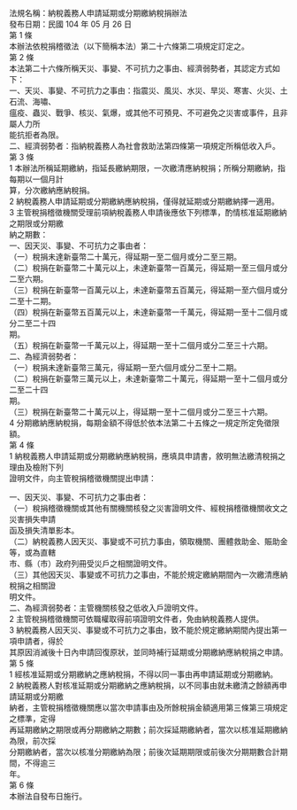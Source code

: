 法規名稱：納稅義務人申請延期或分期繳納稅捐辦法  
發布日期：民國 104 年 05 月 26 日  
第 1 條  
本辦法依稅捐稽徵法（以下簡稱本法）第二十六條第二項規定訂定之。  
第 2 條  
本法第二十六條所稱天災、事變、不可抗力之事由、經濟弱勢者，其認定方式如下：  
一、天災、事變、不可抗力之事由：指震災、風災、水災、旱災、寒害、火災、土石流、海嘯、  
瘟疫、蟲災、戰爭、核災、氣爆，或其他不可預見、不可避免之災害或事件，且非屬人力所  
能抗拒者為限。  
二、經濟弱勢者：指納稅義務人為社會救助法第四條第一項規定所稱低收入戶。  
第 3 條  
1 本辦法所稱延期繳納，指延長繳納期限，一次繳清應納稅捐；所稱分期繳納，指每期以一個月計  
算，分次繳納應納稅捐。  
2 納稅義務人申請延期或分期繳納應納稅捐，僅得就延期或分期繳納擇一適用。  
3 主管稅捐稽徵機關受理前項納稅義務人申請後應依下列標準，酌情核准延期繳納之期限或分期繳  
納之期數：  
一、因天災、事變、不可抗力之事由者：  
（一）稅捐未達新臺幣二十萬元，得延期一至二個月或分二至三期。  
（二）稅捐在新臺幣二十萬元以上，未達新臺幣一百萬元，得延期一至三個月或分二至六期。  
（三）稅捐在新臺幣一百萬元以上，未達新臺幣五百萬元，得延期一至六個月或分二至十二期。  
（四）稅捐在新臺幣五百萬元以上，未達新臺幣一千萬元，得延期一至十二個月或分二至二十四  
期。  
（五）稅捐在新臺幣一千萬元以上，得延期一至十二個月或分二至三十六期。  
二、為經濟弱勢者：  
（一）稅捐未達新臺幣三萬元，得延期一至六個月或分二至十二期。  
（二）稅捐在新臺幣三萬元以上，未達新臺幣二十萬元，得延期一至十二個月或分二至二十四  
期。  
（三）稅捐在新臺幣二十萬元以上，得延期一至十二個月或分二至三十六期。  
4 分期繳納應納稅捐，每期金額不得低於依本法第二十五條之一規定所定免徵限額。  
第 4 條  
1 納稅義務人申請延期或分期繳納應納稅捐，應填具申請書，敘明無法繳清稅捐之理由及檢附下列  
證明文件，向主管稅捐稽徵機關提出申請：  


一、因天災、事變、不可抗力之事由者：  
（一）稅捐稽徵機關或其他有關機關核發之災害證明文件、經稅捐稽徵機關收文之災害損失申請  
函及損失清單影本。  
（二）納稅義務人因天災、事變或不可抗力事由，領取機關、團體救助金、賑助金等，或為直轄  
市、縣（市）政府列冊受災戶之相關證明文件。  
（三）其他因天災、事變或不可抗力之事由，不能於規定繳納期間內一次繳清應納稅捐之相關證  
明文件。  
二、為經濟弱勢者：主管機關核發之低收入戶證明文件。  
2 主管稅捐稽徵機關可依職權取得前項證明文件者，免由納稅義務人提供。  
3 納稅義務人因天災、事變或不可抗力之事由，致不能於規定繳納期間內提出第一項申請者，得於  
其原因消滅後十日內申請回復原狀，並同時補行延期或分期繳納應納稅捐之申請。  
第 5 條  
1 經核准延期或分期繳納之應納稅捐，不得以同一事由再申請延期或分期繳納。  
2 納稅義務人對核准延期或分期繳納之應納稅捐，以不同事由就未繳清之餘額再申請延期或分期繳  
納者，主管稅捐稽徵機關應以當次申請事由及所餘稅捐金額適用第三條第三項規定之標準，定得  
再延期繳納之期限或再分期繳納之期數；前次採延期繳納者，當次以核准延期繳納為限，前次採  
分期繳納者，當次以核准分期繳納為限；前後次延期期限或前後次分期期數合計期間，不得逾三  
年。  
第 6 條  
本辦法自發布日施行。  


